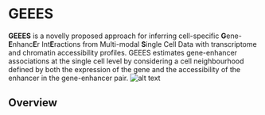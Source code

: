 # GEEES
**GEEES** is a novelly proposed approach for inferring cell-specific **G**ene-**E**nhanc**E**r Int**E**ractions from Multi-modal **S**ingle Cell Data with transcriptome and chromatin accessibility profiles. GEEES estimates gene-enhancer associations at the single
cell level by considering a cell neighbourhood defined by both the expression of the gene and the accessibility of the enhancer in the gene-enhancer pair.
![alt text](https://github.com/Shuyang12138/GEEES/Figures/GEEESFramework.jpg?raw=true)


## Overview


